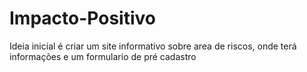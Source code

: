 # Impacto-Positivo
 Ideia inicial é criar um site informativo sobre area de riscos, onde terá informações e um formulario de pré cadastro
